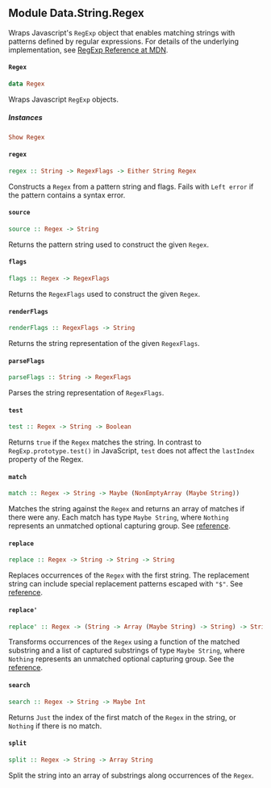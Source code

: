 ## Module Data.String.Regex

Wraps Javascript's `RegExp` object that enables matching strings with
patterns defined by regular expressions.
For details of the underlying implementation, see [RegExp Reference at MDN](https://developer.mozilla.org/en-US/docs/Web/JavaScript/Reference/Global_Objects/RegExp).

#### `Regex`

``` purescript
data Regex
```

Wraps Javascript `RegExp` objects.

##### Instances
``` purescript
Show Regex
```

#### `regex`

``` purescript
regex :: String -> RegexFlags -> Either String Regex
```

Constructs a `Regex` from a pattern string and flags. Fails with
`Left error` if the pattern contains a syntax error.

#### `source`

``` purescript
source :: Regex -> String
```

Returns the pattern string used to construct the given `Regex`.

#### `flags`

``` purescript
flags :: Regex -> RegexFlags
```

Returns the `RegexFlags` used to construct the given `Regex`.

#### `renderFlags`

``` purescript
renderFlags :: RegexFlags -> String
```

Returns the string representation of the given `RegexFlags`.

#### `parseFlags`

``` purescript
parseFlags :: String -> RegexFlags
```

Parses the string representation of `RegexFlags`.

#### `test`

``` purescript
test :: Regex -> String -> Boolean
```

Returns `true` if the `Regex` matches the string. In contrast to
`RegExp.prototype.test()` in JavaScript, `test` does not affect
the `lastIndex` property of the Regex.

#### `match`

``` purescript
match :: Regex -> String -> Maybe (NonEmptyArray (Maybe String))
```

Matches the string against the `Regex` and returns an array of matches
if there were any. Each match has type `Maybe String`, where `Nothing`
represents an unmatched optional capturing group.
See [reference](https://developer.mozilla.org/en-US/docs/Web/JavaScript/Reference/Global_Objects/String/match).

#### `replace`

``` purescript
replace :: Regex -> String -> String -> String
```

Replaces occurrences of the `Regex` with the first string. The replacement
string can include special replacement patterns escaped with `"$"`.
See [reference](https://developer.mozilla.org/en-US/docs/Web/JavaScript/Reference/Global_Objects/String/replace).

#### `replace'`

``` purescript
replace' :: Regex -> (String -> Array (Maybe String) -> String) -> String -> String
```

Transforms occurrences of the `Regex` using a function of the matched
substring and a list of captured substrings of type `Maybe String`,
where `Nothing` represents an unmatched optional capturing group.
See the [reference](https://developer.mozilla.org/en-US/docs/Web/JavaScript/Reference/Global_Objects/String/replace#Specifying_a_function_as_a_parameter).

#### `search`

``` purescript
search :: Regex -> String -> Maybe Int
```

Returns `Just` the index of the first match of the `Regex` in the string,
or `Nothing` if there is no match.

#### `split`

``` purescript
split :: Regex -> String -> Array String
```

Split the string into an array of substrings along occurrences of the `Regex`.


